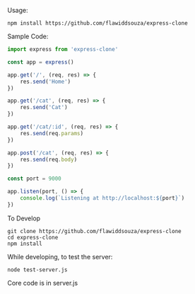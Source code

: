Usage:
```
npm install https://github.com/flawiddsouza/express-clone
```

Sample Code:
```js
import express from 'express-clone'

const app = express()

app.get('/', (req, res) => {
    res.send('Home')
})

app.get('/cat', (req, res) => {
    res.send('Cat')
})

app.get('/cat/:id', (req, res) => {
    res.send(req.params)
})

app.post('/cat', (req, res) => {
    res.send(req.body)
})

const port = 9000

app.listen(port, () => {
    console.log(`Listening at http://localhost:${port}`)
})
```

To Develop
```
git clone https://github.com/flawiddsouza/express-clone
cd express-clone
npm install
```

While developing, to test the server:
```
node test-server.js
```

Core code is in server.js
